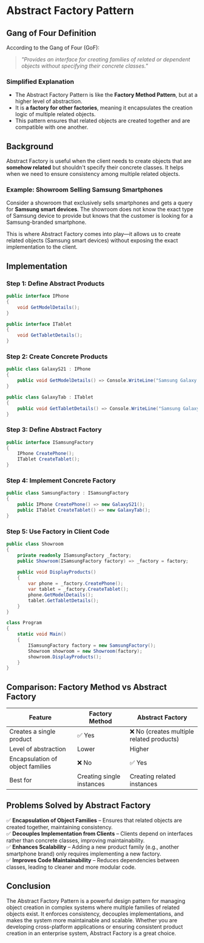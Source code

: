 ﻿# Abstract Factory Pattern

## Gang of Four Definition

According to the Gang of Four (GoF):

> *"Provides an interface for creating families of related or dependent objects without specifying their concrete classes."*

### **Simplified Explanation**

- The Abstract Factory Pattern is like the **Factory Method Pattern**, but at a higher level of abstraction.
- It is **a factory for other factories**, meaning it encapsulates the creation logic of multiple related objects.
- This pattern ensures that related objects are created together and are compatible with one another.

## **Background**

Abstract Factory is useful when the client needs to create objects that are **somehow related** but shouldn't specify their concrete classes. It helps when we need to ensure consistency among multiple related objects.

### **Example: Showroom Selling Samsung Smartphones**

Consider a showroom that exclusively sells smartphones and gets a query for **Samsung smart devices**. The showroom does not know the exact type of Samsung device to provide but knows that the customer is looking for a Samsung-branded smartphone.

This is where Abstract Factory comes into play—it allows us to create related objects (Samsung smart devices) without exposing the exact implementation to the client.

## **Implementation**

### **Step 1: Define Abstract Products**

```csharp
public interface IPhone
{
    void GetModelDetails();
}

public interface ITablet
{
    void GetTabletDetails();
}
```

### **Step 2: Create Concrete Products**

```csharp
public class GalaxyS21 : IPhone
{
    public void GetModelDetails() => Console.WriteLine("Samsung Galaxy S21");
}

public class GalaxyTab : ITablet
{
    public void GetTabletDetails() => Console.WriteLine("Samsung Galaxy Tab S7");
}
```

### **Step 3: Define Abstract Factory**

```csharp
public interface ISamsungFactory
{
    IPhone CreatePhone();
    ITablet CreateTablet();
}
```

### **Step 4: Implement Concrete Factory**

```csharp
public class SamsungFactory : ISamsungFactory
{
    public IPhone CreatePhone() => new GalaxyS21();
    public ITablet CreateTablet() => new GalaxyTab();
}
```

### **Step 5: Use Factory in Client Code**

```csharp
public class Showroom
{
    private readonly ISamsungFactory _factory;
    public Showroom(ISamsungFactory factory) => _factory = factory;
  
    public void DisplayProducts()
    {
        var phone = _factory.CreatePhone();
        var tablet = _factory.CreateTablet();
        phone.GetModelDetails();
        tablet.GetTabletDetails();
    }
}

class Program
{
    static void Main()
    {
        ISamsungFactory factory = new SamsungFactory();
        Showroom showroom = new Showroom(factory);
        showroom.DisplayProducts();
    }
}
```

## **Comparison: Factory Method vs Abstract Factory**


| Feature                          | Factory Method            | Abstract Factory                          |
| -------------------------------- | ------------------------- | ----------------------------------------- |
| Creates a single product         | ✅ Yes                    | ❌ No (creates multiple related products) |
| Level of abstraction             | Lower                     | Higher                                    |
| Encapsulation of object families | ❌ No                     | ✅ Yes                                    |
| Best for                         | Creating single instances | Creating related instances                |

## **Problems Solved by Abstract Factory**

✅ **Encapsulation of Object Families** – Ensures that related objects are created together, maintaining consistency.  
✅ **Decouples Implementation from Clients** – Clients depend on interfaces rather than concrete classes, improving maintainability.  
✅ **Enhances Scalability** – Adding a new product family (e.g., another smartphone brand) only requires implementing a new factory.  
✅ **Improves Code Maintainability** – Reduces dependencies between classes, leading to cleaner and more modular code.  

## **Conclusion**

The Abstract Factory Pattern is a powerful design pattern for managing object creation in complex systems where multiple families of related objects exist. It enforces consistency, decouples implementations, and makes the system more maintainable and scalable. Whether you are developing cross-platform applications or ensuring consistent product creation in an enterprise system, Abstract Factory is a great choice.

